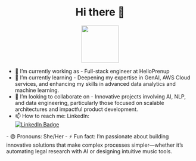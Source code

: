                                                                                  
<div align="center">
    <h1>Hi there 👋</h1>
</div>
<div id="header" align="center">
  <img src="https://media3.giphy.com/media/v1.Y2lkPTc5MGI3NjExY2V1ZjR4bjZvNHRkMG1hcjgwOWQ3eWJhYWdxNG10dzhudGE2emtobyZlcD12MV9pbnRlcm5hbF9naWZfYnlfaWQmY3Q9Zw/7Gc0z3LjGFPKHB32pE/giphy.gif" width="100"/>
</div>


- 🔭 I’m currently working as - Full-stack engineer at HelloPrenup
- 🌱 I’m currently learning - Deepening my expertise in GenAI, AWS Cloud services, and enhancing my skills in advanced data analytics and machine learning.
- 👯 I’m looking to collaborate on - Innovative projects involving AI, NLP, and data engineering, particularly those focused on scalable architectures and impactful product development.
- 📫 How to reach me: LinkedIn: <div id="badges">
  <a href="https://www.linkedin.com/in/anitta13varghese/">
    <img src="https://img.shields.io/badge/LinkedIn-blue?style=for-the-badge&logo=linkedin&logoColor=white" alt="LinkedIn Badge"/>
  </a>
</div>
- 😄 Pronouns: She/Her
- ⚡ Fun fact: I’m passionate about building innovative solutions that make complex processes simpler—whether it’s automating legal research with AI or designing intuitive music tools.
